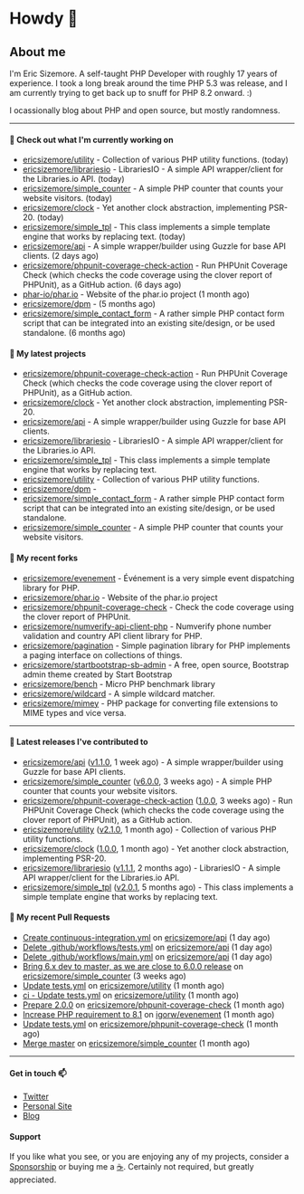 # Howdy 👋

## About me

I'm Eric Sizemore. A self-taught PHP Developer with roughly 17 years of experience. I took a long break around the time PHP 5.3 was release, and I am currently trying to get back up to snuff for PHP 8.2 onward. :)

I ocassionally blog about PHP and open source, but mostly randomness.  

---

#### 👷 Check out what I'm currently working on

- [ericsizemore/utility](https://github.com/ericsizemore/utility) - Collection of various PHP utility functions. (today)
- [ericsizemore/librariesio](https://github.com/ericsizemore/librariesio) - LibrariesIO - A simple API wrapper/client for the Libraries.io API. (today)
- [ericsizemore/simple_counter](https://github.com/ericsizemore/simple_counter) - A simple PHP counter that counts your website visitors. (today)
- [ericsizemore/clock](https://github.com/ericsizemore/clock) - Yet another clock abstraction, implementing PSR-20. (today)
- [ericsizemore/simple_tpl](https://github.com/ericsizemore/simple_tpl) - This class implements a simple template engine that works by replacing text. (today)
- [ericsizemore/api](https://github.com/ericsizemore/api) - A simple wrapper/builder using Guzzle for base API clients. (2 days ago)
- [ericsizemore/phpunit-coverage-check-action](https://github.com/ericsizemore/phpunit-coverage-check-action) - Run PHPUnit Coverage Check (which checks the code coverage using the clover report of PHPUnit), as a GitHub action. (6 days ago)
- [phar-io/phar.io](https://github.com/phar-io/phar.io) - Website of the phar.io project (1 month ago)
- [ericsizemore/dpm](https://github.com/ericsizemore/dpm) -  (5 months ago)
- [ericsizemore/simple_contact_form](https://github.com/ericsizemore/simple_contact_form) - A rather simple PHP contact form script that can be integrated into an existing site/design, or be used standalone. (6 months ago)

#### 🌱 My latest projects

- [ericsizemore/phpunit-coverage-check-action](https://github.com/ericsizemore/phpunit-coverage-check-action) - Run PHPUnit Coverage Check (which checks the code coverage using the clover report of PHPUnit), as a GitHub action.
- [ericsizemore/clock](https://github.com/ericsizemore/clock) - Yet another clock abstraction, implementing PSR-20.
- [ericsizemore/api](https://github.com/ericsizemore/api) - A simple wrapper/builder using Guzzle for base API clients.
- [ericsizemore/librariesio](https://github.com/ericsizemore/librariesio) - LibrariesIO - A simple API wrapper/client for the Libraries.io API.
- [ericsizemore/simple_tpl](https://github.com/ericsizemore/simple_tpl) - This class implements a simple template engine that works by replacing text.
- [ericsizemore/utility](https://github.com/ericsizemore/utility) - Collection of various PHP utility functions.
- [ericsizemore/dpm](https://github.com/ericsizemore/dpm) - 
- [ericsizemore/simple_contact_form](https://github.com/ericsizemore/simple_contact_form) - A rather simple PHP contact form script that can be integrated into an existing site/design, or be used standalone.
- [ericsizemore/simple_counter](https://github.com/ericsizemore/simple_counter) - A simple PHP counter that counts your website visitors.

#### 🍴 My recent forks

- [ericsizemore/evenement](https://github.com/ericsizemore/evenement) - Événement is a very simple event dispatching library for PHP.
- [ericsizemore/phar.io](https://github.com/ericsizemore/phar.io) - Website of the phar.io project
- [ericsizemore/phpunit-coverage-check](https://github.com/ericsizemore/phpunit-coverage-check) - Check the code coverage using the clover report of PHPUnit.
- [ericsizemore/numverify-api-client-php](https://github.com/ericsizemore/numverify-api-client-php) - Numverify phone number validation and country API client library for PHP.
- [ericsizemore/pagination](https://github.com/ericsizemore/pagination) - Simple pagination library for PHP implements a paging interface on collections of things.
- [ericsizemore/startbootstrap-sb-admin](https://github.com/ericsizemore/startbootstrap-sb-admin) - A free, open source, Bootstrap admin theme created by Start Bootstrap
- [ericsizemore/bench](https://github.com/ericsizemore/bench) - Micro PHP benchmark library
- [ericsizemore/wildcard](https://github.com/ericsizemore/wildcard) - A simple wildcard matcher.
- [ericsizemore/mimey](https://github.com/ericsizemore/mimey) - PHP package for converting file extensions to MIME types and vice versa.

---

#### 🔭 Latest releases I've contributed to

- [ericsizemore/api](https://github.com/ericsizemore/api) ([v1.1.0](https://github.com/ericsizemore/api/releases/tag/v1.1.0), 1 week ago) - A simple wrapper/builder using Guzzle for base API clients.
- [ericsizemore/simple_counter](https://github.com/ericsizemore/simple_counter) ([v6.0.0](https://github.com/ericsizemore/simple_counter/releases/tag/v6.0.0), 3 weeks ago) - A simple PHP counter that counts your website visitors.
- [ericsizemore/phpunit-coverage-check-action](https://github.com/ericsizemore/phpunit-coverage-check-action) ([1.0.0](https://github.com/ericsizemore/phpunit-coverage-check-action/releases/tag/1.0.0), 3 weeks ago) - Run PHPUnit Coverage Check (which checks the code coverage using the clover report of PHPUnit), as a GitHub action.
- [ericsizemore/utility](https://github.com/ericsizemore/utility) ([v2.1.0](https://github.com/ericsizemore/utility/releases/tag/v2.1.0), 1 month ago) - Collection of various PHP utility functions.
- [ericsizemore/clock](https://github.com/ericsizemore/clock) ([1.0.0](https://github.com/ericsizemore/clock/releases/tag/1.0.0), 1 month ago) - Yet another clock abstraction, implementing PSR-20.
- [ericsizemore/librariesio](https://github.com/ericsizemore/librariesio) ([v1.1.1](https://github.com/ericsizemore/librariesio/releases/tag/v1.1.1), 2 months ago) - LibrariesIO - A simple API wrapper/client for the Libraries.io API.
- [ericsizemore/simple_tpl](https://github.com/ericsizemore/simple_tpl) ([v2.0.1](https://github.com/ericsizemore/simple_tpl/releases/tag/v2.0.1), 5 months ago) - This class implements a simple template engine that works by replacing text.

#### 🔨 My recent Pull Requests

- [Create continuous-integration.yml](https://github.com/ericsizemore/api/pull/26) on [ericsizemore/api](https://github.com/ericsizemore/api) (1 day ago)
- [Delete .github/workflows/tests.yml](https://github.com/ericsizemore/api/pull/25) on [ericsizemore/api](https://github.com/ericsizemore/api) (1 day ago)
- [Delete .github/workflows/main.yml](https://github.com/ericsizemore/api/pull/24) on [ericsizemore/api](https://github.com/ericsizemore/api) (1 day ago)
- [Bring 6.x dev to master, as we are close to 6.0.0 release](https://github.com/ericsizemore/simple_counter/pull/16) on [ericsizemore/simple_counter](https://github.com/ericsizemore/simple_counter) (3 weeks ago)
- [Update tests.yml](https://github.com/ericsizemore/utility/pull/17) on [ericsizemore/utility](https://github.com/ericsizemore/utility) (1 month ago)
- [ci - Update tests.yml](https://github.com/ericsizemore/utility/pull/15) on [ericsizemore/utility](https://github.com/ericsizemore/utility) (1 month ago)
- [Prepare 2.0.0](https://github.com/ericsizemore/phpunit-coverage-check/pull/22) on [ericsizemore/phpunit-coverage-check](https://github.com/ericsizemore/phpunit-coverage-check) (1 month ago)
- [Increase PHP requirement to 8.1](https://github.com/igorw/evenement/pull/88) on [igorw/evenement](https://github.com/igorw/evenement) (1 month ago)
- [Update tests.yml](https://github.com/ericsizemore/phpunit-coverage-check/pull/11) on [ericsizemore/phpunit-coverage-check](https://github.com/ericsizemore/phpunit-coverage-check) (1 month ago)
- [Merge master](https://github.com/ericsizemore/simple_counter/pull/15) on [ericsizemore/simple_counter](https://github.com/ericsizemore/simple_counter) (1 month ago)

---

#### Get in touch 📫

- [Twitter](https://twitter.com/ericsizemore)
- [Personal Site](https://ericsizemore.com)
- [Blog](https://secondversion.com)

#### Support

If you like what you see, or you are enjoying any of my projects, consider a [Sponsorship](https://github.com/sponsors/ericsizemore) or buying me a [:coffee:](https://ko-fi.com/ericsizemore). Certainly not required, but greatly appreciated.
